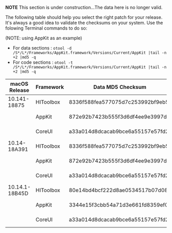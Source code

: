 **NOTE** This section is under construction...The data here is no longer valid.

The following table should help you select the right patch for your release.
It's always a good idea to validate the checksums on your system.  Use the folowing Terminal commands to do so:

(NOTE: using AppKit as an example)

- For data sections : ```otool -d /S*/L*/Frameworks/AppKit.framework/Versions/Current/AppKit |tail -n +2 |md5 -q```
- For code sections : ```otool -t /S*/L*/Frameworks/AppKit.framework/Versions/Current/AppKit |tail -n +2 |md5 -q```

| macOS Release  | Framework | Data MD5 Checksum                | Code/Text MD5 Checksum           | Use This File           | For This Effect    | Status    |
|----------------|-----------|----------------------------------|----------------------------------|-------------------------|--------------------|-----------|
| 10.141-18875   | HIToolbox | 8336f588fea577075d7c253992bf9eb5 | db604aab57bcde4d1cf9a806d0adbbe3 | HIToolboxMenubar-18875  | Solid Menubar      | v1.3      |
|                | AppKit    | 872e92b7423b555f3d6df4ee9e3997d8 | d7c7e7dbf127f046e858ff7bac22a487 | AppKitFlat-18875        | Flat (no vibrancy) | v1.2      |
|                | CoreUI    | a33a014d8dcacab9bce6a55157e57fd2 | cdcf5e0b69872bc07ff099780adc7295 | CoreUIHybrid-18875      | "hybrid" vibrancy  | v1.3      |
| 10.14-18A391   | HIToolbox | 8336f588fea577075d7c253992bf9eb5 | db604aab57bcde4d1cf9a806d0adbbe3 | HIToolboxMenubar-18A391 | Solid Menubar      | v1.0      |
|                | AppKit    | 872e92b7423b555f3d6df4ee9e3997d8 | d7c7e7dbf127f046e858ff7bac22a487 | AppKitFlat-18A391       | Flat (no vibrancy) | v1.0      |
|                | CoreUI    | a33a014d8dcacab9bce6a55157e57fd2 | cdcf5e0b69872bc07ff099780adc7295 | CoreUIHybrid-18A391     | "hybrid" vibrancy  | v1.0      |
| 10.14.1-18B45D | HIToolbox | 80e14bd4bcf222d8ae0534517b07d08c | db604aab57bcde4d1cf9a806d0adbbe3 | HIToolboxMenubar-18B45D | Solid Menubar      | in beta   |
|                | AppKit    | 3344e15f3cbb54a71d3e661fd8359ef0 | 55f25a8bba1be7bb1674ab035a6cdce3 | AppKitFlat-18B45D       | Flat (no vibrancy) | in beta   |
|                | CoreUI    | a33a014d8dcacab9bce6a55157e57fd2 | cdcf5e0b69872bc07ff099780adc7295 | CoreUIHybrid-18B45D     | "hybrid" vibrancy  | in dev    |
